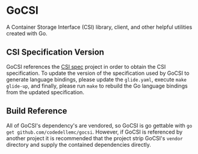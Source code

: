 # GoCSI
A Container Storage Interface (CSI) library, client, and other helpful
utilities created with Go.

## CSI Specification Version
GoCSI references the
[CSI spec](https://github.com/container-storage-interface/spec)
project in order to obtain the CSI specification. To update the version
of the specification used by GoCSI to generate language bindings, please
update the `glide.yaml`, execute `make glide-up`, and finally, please
run `make` to rebuild the Go language bindings from the updated
specification.

## Build Reference
All of GoCSI's dependency's are vendored, so GoCSI is go gettable with
`go get github.com/codedellemc/gocsi`. However, if GoCSI is referenced
by another project it is recommended that the project strip GoCSI's
`vendor` directory and supply the contained dependencies directly.

